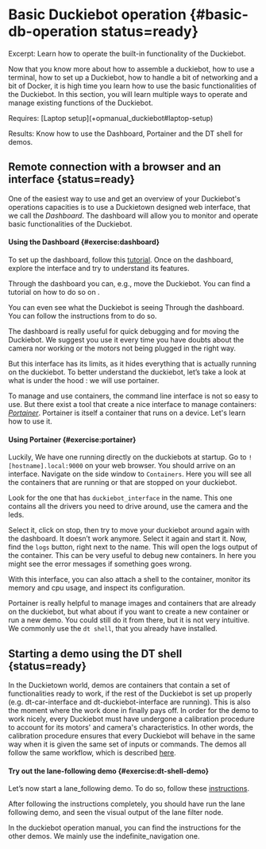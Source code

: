 # Basic Duckiebot operation {#basic-db-operation status=ready}

Excerpt: Learn how to operate the built-in functionality of the Duckiebot.

Now that you know more about how to assemble a duckiebot, how to use a terminal, how to set up a Duckiebot, how to handle a bit of networking and a bit of Docker, it is high time you learn how to use the basic functionalities of the Duckiebot. In this section, you will learn multiple ways to operate and manage existing functions of the Duckiebot.


<!-- !!! UPDATE THIS !!! -->
<div class='requirements' markdown='1'>
  Requires: [Laptop setup](+opmanual_duckiebot#laptop-setup)

  Results: Know how to use the Dashboard, Portainer and the DT shell for demos.
</div>

<minitoc/>


## Remote connection with a browser and an interface  {status=ready}

One of the easiest way to use and get an overview of your Duckiebot's operations capacities is to use a Duckietown designed web interface, that we call the _Dashboard_. The dashboard will allow you to monitor and operate basic functionalities of the Duckiebot.

#### Using the Dashboard {#exercise:dashboard}

To set up the dashboard, follow this [tutorial](+opmanual_duckiebot#duckiebot-dashboard-setup). Once on the dashboard, explore the interface and try to understand its features.

Through the dashboard you can, e.g., move the Duckiebot. You can find a tutorial on how to do so on [](+opmanual_duckiebot#setup-ros-websocket-image).

You can even see what the Duckiebot is seeing Through the dashboard. You can follow the instructions from [](+opmanual_duckiebot#image-dashboard) to do so.

<end/>

The dashboard is really useful for quick debugging and for moving the Duckiebot. We suggest you use it every time you have doubts about the camera nor working or the motors not being plugged in the right way.


But this interface has its limits, as it hides everything that is actually running on the duckiebot. To better understand the duckiebot, let’s take a look at what is under the hood : we will use portainer.

To manage and use containers, the command line interface is not so easy to use. But there exist a tool that create a nice interface to manage containers: [_Portainer_](https://www.portainer.io/). Portainer is itself a container that runs on a device. Let's learn how to use it.

#### Using Portainer {#exercise:portainer}

Luckily, We have one running directly on the duckiebots at startup. Go to `![hostname].local:9000` on your web browser. You should arrive on an interface. Navigate on the side window to `Containers`. Here you will see all the containers that are running or that are stopped on your duckiebot.

Look for the one that has `duckiebot_interface` in the name. This one contains all the drivers you need to drive around, use the camera and the leds.

Select it, click on stop, then try to move your duckiebot around again with the dashboard. It doesn’t work anymore. Select it again and start it. Now, find the `logs` button, right next to the name. This will open the logs output of the container. This can be very useful to debug new containers. In here you might see the error messages if something goes wrong.

<end/>

With this interface, you can also attach a shell to the container, monitor its memory and cpu usage, and inspect its configuration.

Portainer is really helpful to manage images and containers that are already on the duckiebot, but what about if you want to create a new container or run a new demo. You could still do it from there, but it is not very intuitive. We commonly use the `dt shell`, that you already have installed.

## Starting a demo using the DT shell {status=ready}
In the Duckietown world, demos are containers that contain a set of functionalities ready to work, if the rest of the Duckiebot is set up properly (e.g. dt-car-interface and dt-duckiebot-interface are running). This is also the moment where the work done in [](#rh-calibration) finally pays off. In order for the demo to work nicely, every Duckiebot must have undergone a calibration procedure to account for its motors' and camera's characteristics. In other words, the calibration procedure ensures that every Duckiebot will behave in the same way when it is given the same set of inputs or commands.
The demos all follow the same workflow, which is described [here](+opmanual_duckiebot#running-demos).


#### Try out the lane-following demo {#exercise:dt-shell-demo}

Let’s now start a lane_following demo. To do so, follow these [instructions](+opmanual_duckiebot#demo-lane-following).

<end/>

After following the instructions completely, you should have run the lane following demo, and seen the visual output of the lane filter node.

In the duckiebot operation manual, you can find the instructions for the other demos. We mainly use the indefinite_navigation one.
